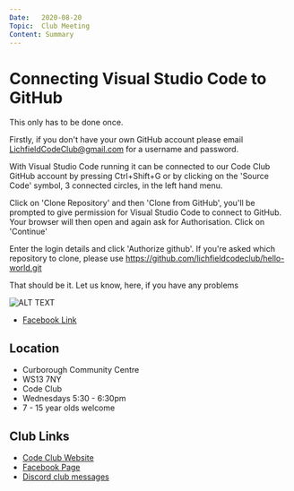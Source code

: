 ```yaml
---
Date:   2020-08-20
Topic:  Club Meeting
Content: Summary
---
```

Connecting Visual Studio Code to GitHub
===========================
This only has to be done once.

Firstly, if you don't have your own GitHub account please email LichfieldCodeClub@gmail.com for a username and password.

With Visual Studio Code running it can be connected to our Code Club GitHub account by pressing Ctrl+Shift+G or by clicking on the 'Source Code' symbol, 3 connected circles, in the left hand  menu.

Click on 'Clone Repository' and then 'Clone from GitHub', you'll be prompted to give permission for Visual Studio Code to connect to GitHub. Your browser will then open and again ask for Authorisation. Click on 'Continue'

Enter the login details and click 'Authorize github'. 
If you're asked which repository to clone, please use https://github.com/lichfieldcodeclub/hello-world.git

That should be it.
Let us know, here, if you have any problems

![ALT TEXT](https://scontent.fbhx6-1.fna.fbcdn.net/v/t1.6435-9/118005860_3017964994997247_2352315816706414406_n.png?stp=dst-png_p720x720&_nc_cat=104&ccb=1-7&_nc_sid=730e14&_nc_ohc=D9agMgOBWZEAX-LNcuJ&_nc_ht=scontent.fbhx6-1.fna&edm=AKK4YLsEAAAA&oh=00_AfDtL5o0wa82P6pginQqlsouhTwd2EvHRPKW4XSkJ_ki3A&oe=654E1C1E)

* [Facebook Link](https://www.facebook.com/1481985248595237/posts/3017995848327495/)

## Location

* Curborough Community Centre
* WS13 7NY
* Code Club
* Wednesdays 5:30 - 6:30pm
* 7 - 15 year olds welcome

## Club Links

* [Code Club Website](https://lichfield-code-club.github.io/)
* [Facebook Page](https://www.facebook.com/LichfieldCoders)
* [Discord club messages](https://discord.gg/szz6xGK)
